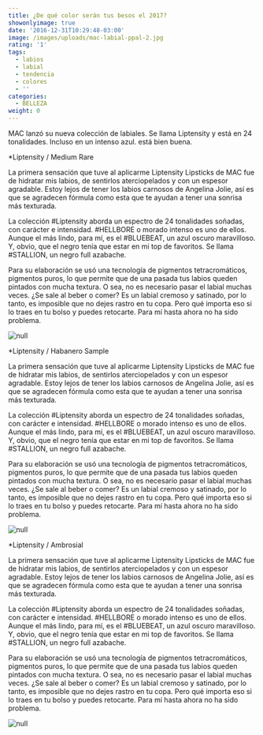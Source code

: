```yaml
---
title: ¿De qué color serán tus besos el 2017?
showonlyimage: true
date: '2016-12-31T10:29:48-03:00'
image: /images/uploads/mac-labial-ppal-2.jpg
rating: '1'
tags:
  - labios
  - labial
  - tendencia
  - colores
  - ''
categories:
  - BELLEZA
weight: 0
---
```

MAC lanzó su nueva colección de labiales. Se llama Liptensity y está en 24 tonalidades. Incluso en un intenso azul. está bien buena.

<!--more-->

\*Liptensity / Medium Rare

La primera sensación que tuve al aplicarme Liptensity Lipsticks de MAC fue de hidratar mis labios, de sentirlos aterciopelados y con un espesor agradable. Estoy lejos de tener los labios carnosos de Angelina Jolie, así es que se agradecen fórmula como esta que te ayudan a tener una sonrisa más texturada. 

La colección #Liptensity aborda un espectro de 24 tonalidades soñadas, con carácter e intensidad. #HELLBORE o morado intenso es uno de ellos. Aunque el más lindo, para mí, es el #BLUEBEAT, un azul oscuro maravilloso. Y, obvio, que el negro tenía que estar en mi top de favoritos. Se llama #STALLION, un negro full azabache. 

Para su elaboración se usó una tecnología de pigmentos tetracromáticos, pigmentos puros, lo que permite que de una pasada tus labios queden pintados con mucha textura. O sea, no es necesario pasar el labial muchas veces. ¿Se sale al beber o comer? Es un labial cremoso y satinado, por lo tanto, es imposible que no dejes rastro en tu copa. Pero qué importa eso si lo traes en tu bolso y puedes retocarte. Para mí hasta ahora no ha sido problema.

![null]()

\*Liptensity / Habanero Sample 

La primera sensación que tuve al aplicarme Liptensity Lipsticks de MAC fue de hidratar mis labios, de sentirlos aterciopelados y con un espesor agradable. Estoy lejos de tener los labios carnosos de Angelina Jolie, así es que se agradecen fórmula como esta que te ayudan a tener una sonrisa más texturada. 

La colección #Liptensity aborda un espectro de 24 tonalidades soñadas, con carácter e intensidad. #HELLBORE o morado intenso es uno de ellos. Aunque el más lindo, para mí, es el #BLUEBEAT, un azul oscuro maravilloso. Y, obvio, que el negro tenía que estar en mi top de favoritos. Se llama #STALLION, un negro full azabache. 

Para su elaboración se usó una tecnología de pigmentos tetracromáticos, pigmentos puros, lo que permite que de una pasada tus labios queden pintados con mucha textura. O sea, no es necesario pasar el labial muchas veces. ¿Se sale al beber o comer? Es un labial cremoso y satinado, por lo tanto, es imposible que no dejes rastro en tu copa. Pero qué importa eso si lo traes en tu bolso y puedes retocarte. Para mí hasta ahora no ha sido problema.

![null]()

\*Liptensity / Ambrosial 

La primera sensación que tuve al aplicarme Liptensity Lipsticks de MAC fue de hidratar mis labios, de sentirlos aterciopelados y con un espesor agradable. Estoy lejos de tener los labios carnosos de Angelina Jolie, así es que se agradecen fórmula como esta que te ayudan a tener una sonrisa más texturada. 

La colección #Liptensity aborda un espectro de 24 tonalidades soñadas, con carácter e intensidad. #HELLBORE o morado intenso es uno de ellos. Aunque el más lindo, para mí, es el #BLUEBEAT, un azul oscuro maravilloso. Y, obvio, que el negro tenía que estar en mi top de favoritos. Se llama #STALLION, un negro full azabache. 

Para su elaboración se usó una tecnología de pigmentos tetracromáticos, pigmentos puros, lo que permite que de una pasada tus labios queden pintados con mucha textura. O sea, no es necesario pasar el labial muchas veces. ¿Se sale al beber o comer? Es un labial cremoso y satinado, por lo tanto, es imposible que no dejes rastro en tu copa. Pero qué importa eso si lo traes en tu bolso y puedes retocarte. Para mí hasta ahora no ha sido problema.

![null]()
